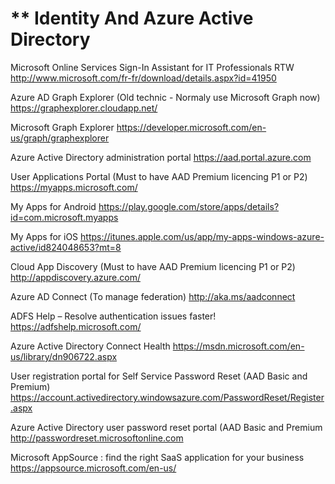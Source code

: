 # ** Identity And Azure Active Directory

Microsoft Online Services Sign-In Assistant for IT Professionals RTW
http://www.microsoft.com/fr-fr/download/details.aspx?id=41950

Azure AD Graph Explorer (Old technic - Normaly use Microsoft Graph now)
https://graphexplorer.cloudapp.net/

Microsoft Graph Explorer
https://developer.microsoft.com/en-us/graph/graphexplorer

Azure Active Directory administration portal
https://aad.portal.azure.com

User Applications Portal (Must to have AAD Premium licencing P1 or P2)
https://myapps.microsoft.com/

My Apps for Android
https://play.google.com/store/apps/details?id=com.microsoft.myapps

My Apps for iOS
https://itunes.apple.com/us/app/my-apps-windows-azure-active/id824048653?mt=8

Cloud App Discovery (Must to have AAD Premium licencing P1 or P2)
http://appdiscovery.azure.com/

Azure AD Connect (To manage federation)
http://aka.ms/aadconnect

ADFS Help – Resolve authentication issues faster!
https://adfshelp.microsoft.com/

Azure Active Directory Connect Health
https://msdn.microsoft.com/en-us/library/dn906722.aspx

User registration portal for Self Service Password Reset (AAD Basic and Premium)
https://account.activedirectory.windowsazure.com/PasswordReset/Register.aspx

Azure Active Directory user password reset portal (AAD Basic and Premium
http://passwordreset.microsoftonline.com

Microsoft AppSource : find the right SaaS application for your business
https://appsource.microsoft.com/en-us/

